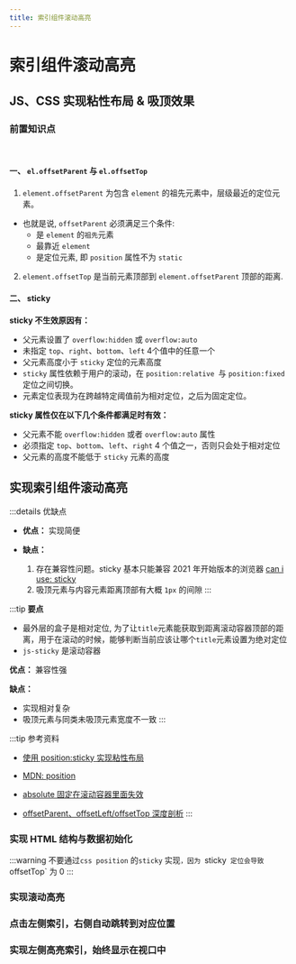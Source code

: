 ```yaml
---
title: 索引组件滚动高亮
---
```



# 索引组件滚动高亮


## JS、CSS 实现粘性布局 & 吸顶效果
### 前置知识点

<br />

#### 一、 `el.offsetParent` 与 `el.offsetTop`


1. `element.offsetParent` 为包含 `element` 的祖先元素中，层级最近的定位元素。 

- 也就是说, `offsetParent` 必须满足三个条件:
    - 是 `element` 的`祖先`元素
    - 最靠近 `element`
    - 是定位元素, 即 `position` 属性不为 `static`

2. `element.offsetTop` 是当前元素顶部到 `element.offsetParent` 顶部的距离.


#### 二、 sticky

**sticky 不生效原因有：**

- 父元素设置了 `overflow:hidden` 或 `overflow:auto`
- 未指定 `top`、`right`、`bottom`、`left` 4个值中的任意一个
- 父元素高度小于 `sticky` 定位的元素高度
- `sticky` 属性依赖于用户的滚动，在 `position:relative `与 `position:fixed `定位之间切换。
- 元素定位表现为在跨越特定阈值前为相对定位，之后为固定定位。

**sticky 属性仅在以下几个条件都满足时有效：**

- 父元素不能 `overflow:hidden` 或者 `overflow:auto` 属性
- 必须指定 `top`、`bottom`、`left`、`right` 4 个值之一，否则只会处于相对定位
- 父元素的高度不能低于 `sticky` 元素的高度

## 实现索引组件滚动高亮

<preview path="./demo/sticky-demo/css.vue" title="css 实现粘性布局" />

:::details 优缺点

- **优点：** 实现简便

- **缺点：**
  1. 存在兼容性问题。sticky 基本只能兼容 2021 年开始版本的浏览器 [can i use: sticky](https://caniuse.com/?search=sticky)
  2. 吸顶元素与内容元素距离顶部有大概 `1px` 的间隙
:::

<preview path="./demo/sticky-demo/JsSticky1.vue" title="js 实现粘性布局 | 版本一 " />

:::tip **要点**

- 最外层的盒子是相对定位, 为了让`title`元素能获取到距离滚动容器顶部的距离，用于在滚动的时候，能够判断当前应该让哪个`title`元素设置为绝对定位
- `js-sticky` 是滚动容器

**优点：** 兼容性强

**缺点：**
- 实现相对复杂
- 吸顶元素与同类未吸顶元素宽度不一致
:::

<preview path="./demo/sticky-demo/JsSticky2.vue"  title="js 实现粘性布局 | 版本二"  description="简单修复 `吸顶元素与同类未吸顶元素宽度不一致` 问题（通过计算出滚动条宽度方式修复" />

:::tip 参考资料

- [使用 position:sticky 实现粘性布局](https://www.cnblogs.com/coco1s/p/6402723.html)

- [MDN: position](https://developer.mozilla.org/zh-CN/docs/Web/CSS/position)

- [absolute 固定在滚动容器里面失效](https://www.jianshu.com/p/f0999824e2dc)

- [offsetParent、offsetLeft/offsetTop 深度剖析](https://juejin.cn/post/6844903745512275981)
:::


### 实现 HTML 结构与数据初始化

:::warning
不要通过`css position` 的`sticky` 实现`，因为 `sticky` 定位会导致`offsetTop` 为 0
:::


<preview path="./demo/index-comp/IndexComp01.vue" />

### 实现滚动高亮

<preview path="./demo/index-comp/IndexComp02.vue" />

### 点击左侧索引，右侧自动跳转到对应位置

<preview path="./demo/index-comp/IndexComp03.vue" />

### 实现左侧高亮索引，始终显示在视口中

<preview path="./demo/index-comp/IndexComp04.vue" />

